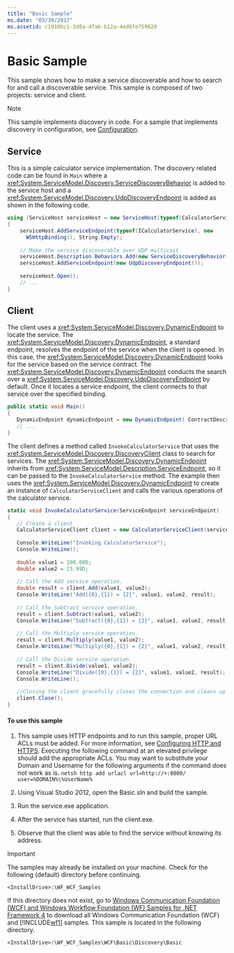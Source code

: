 ```yaml
---
title: "Basic Sample"
ms.date: "03/30/2017"
ms.assetid: c1910bc1-3d0a-4fa6-b12a-4ed6fe759620
---
```

# Basic Sample
This sample shows how to make a service discoverable and how to search for and call a discoverable service. This sample is composed of two projects: service and client.

> [!NOTE]
>  This sample implements discovery in code.  For a sample that implements discovery in configuration, see [Configuration](../../../../docs/framework/wcf/samples/configuration-sample.md).  
  
## Service  
 This is a simple calculator service implementation. The discovery related code can be found in `Main` where a <xref:System.ServiceModel.Discovery.ServiceDiscoveryBehavior> is added to the service host and a <xref:System.ServiceModel.Discovery.UdpDiscoveryEndpoint> is added as shown in the following code.  
  
```csharp
using (ServiceHost serviceHost = new ServiceHost(typeof(CalculatorService), baseAddress))  
{  
    serviceHost.AddServiceEndpoint(typeof(ICalculatorService), new   
      WSHttpBinding(), String.Empty);  
  
    // Make the service discoverable over UDP multicast  
    serviceHost.Description.Behaviors.Add(new ServiceDiscoveryBehavior());                  
    serviceHost.AddServiceEndpoint(new UdpDiscoveryEndpoint());  
  
    serviceHost.Open();  
    // ...  
}  
```  
  
## Client  
 The client uses a <xref:System.ServiceModel.Discovery.DynamicEndpoint> to locate the service. The <xref:System.ServiceModel.Discovery.DynamicEndpoint>, a standard endpoint, resolves the endpoint of the service when the client is opened. In this case, the <xref:System.ServiceModel.Discovery.DynamicEndpoint> looks for the service based on the service contract. The <xref:System.ServiceModel.Discovery.DynamicEndpoint> conducts the search over a <xref:System.ServiceModel.Discovery.UdpDiscoveryEndpoint> by default. Once it locates a service endpoint, the client connects to that service over the specified binding.  
  
```csharp  
public static void Main()  
{  
   DynamicEndpoint dynamicEndpoint = new DynamicEndpoint( ContractDescription.GetContract(typeof(ICalculatorService)), new WSHttpBinding());  
   // ...  
}              
```  
  
 The client defines a method called `InvokeCalculatorService` that uses the <xref:System.ServiceModel.Discovery.DiscoveryClient> class to search for services. The <xref:System.ServiceModel.Discovery.DynamicEndpoint> inherits from <xref:System.ServiceModel.Description.ServiceEndpoint>, so it can be passed to the `InvokeCalculatorService` method. The example then uses the <xref:System.ServiceModel.Discovery.DynamicEndpoint> to create an instance of `CalculatorServiceClient` and calls the various operations of the calculator service.  
  
```csharp  
static void InvokeCalculatorService(ServiceEndpoint serviceEndpoint)  
{  
   // Create a client  
   CalculatorServiceClient client = new CalculatorServiceClient(serviceEndpoint);  
  
   Console.WriteLine("Invoking CalculatorService");  
   Console.WriteLine();  
  
   double value1 = 100.00D;  
   double value2 = 15.99D;  
  
   // Call the Add service operation.  
   double result = client.Add(value1, value2);  
   Console.WriteLine("Add({0},{1}) = {2}", value1, value2, result);  
  
   // Call the Subtract service operation.  
   result = client.Subtract(value1, value2);  
   Console.WriteLine("Subtract({0},{1}) = {2}", value1, value2, result);  
  
   // Call the Multiply service operation.  
   result = client.Multiply(value1, value2);  
   Console.WriteLine("Multiply({0},{1}) = {2}", value1, value2, result);  
  
   // Call the Divide service operation.  
   result = client.Divide(value1, value2);  
   Console.WriteLine("Divide({0},{1}) = {2}", value1, value2, result);  
   Console.WriteLine();  
  
   //Closing the client gracefully closes the connection and cleans up resources  
   client.Close();  
}  
```  
  
#### To use this sample  
  
1. This sample uses HTTP endpoints and to run this sample, proper URL ACLs must be added. For more information, see [Configuring HTTP and HTTPS](https://go.microsoft.com/fwlink/?LinkId=70353). Executing the following command at an elevated privilege should add the appropriate ACLs. You may want to substitute your Domain and Username for the following arguments if the command does not work as is. `netsh http add urlacl url=http://+:8000/ user=%DOMAIN%\%UserName%`  
  
2. Using Visual Studio 2012, open the Basic.sln and build the sample.  
  
3. Run the service.exe application.  
  
4. After the service has started, run the client.exe.  
  
5. Observe that the client was able to find the service without knowing its address.  
  
> [!IMPORTANT]
>  The samples may already be installed on your machine. Check for the following (default) directory before continuing.  
>   
>  `<InstallDrive>:\WF_WCF_Samples`  
>   
>  If this directory does not exist, go to [Windows Communication Foundation (WCF) and Windows Workflow Foundation (WF) Samples for .NET Framework 4](https://go.microsoft.com/fwlink/?LinkId=150780) to download all Windows Communication Foundation (WCF) and [!INCLUDE[wf1](../../../../includes/wf1-md.md)] samples. This sample is located in the following directory.  
>   
>  `<InstallDrive>:\WF_WCF_Samples\WCF\Basic\Discovery\Basic`  
